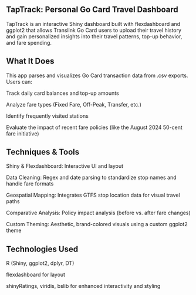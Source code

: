 ## TapTrack: Personal Go Card Travel Dashboard
TapTrack is an interactive Shiny dashboard built with flexdashboard and ggplot2 that allows Translink Go Card users to upload their travel history and gain personalized insights into their travel patterns, top-up behavior, and fare spending.

## What It Does
This app parses and visualizes Go Card transaction data from .csv exports. Users can:

Track daily card balances and top-up amounts

Analyze fare types (Fixed Fare, Off-Peak, Transfer, etc.)

Identify frequently visited stations

Evaluate the impact of recent fare policies (like the August 2024 50-cent fare initiative)

## Techniques & Tools
Shiny & Flexdashboard: Interactive UI and layout

Data Cleaning: Regex and date parsing to standardize stop names and handle fare formats

Geospatial Mapping: Integrates GTFS stop location data for visual travel paths

Comparative Analysis: Policy impact analysis (before vs. after fare changes)

Custom Theming: Aesthetic, brand-colored visuals using a custom ggplot2 theme

## Technologies Used
R (Shiny, ggplot2, dplyr, DT)

flexdashboard for layout

shinyRatings, viridis, bslib for enhanced interactivity and styling
